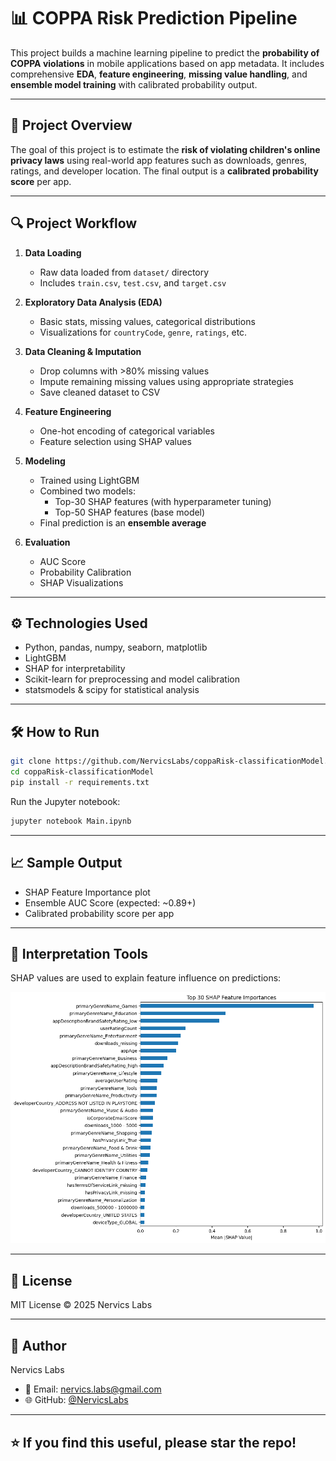 # 📊 COPPA Risk Prediction Pipeline

This project builds a machine learning pipeline to predict the **probability of COPPA violations** in mobile applications based on app metadata. It includes comprehensive **EDA**, **feature engineering**, **missing value handling**, and **ensemble model training** with calibrated probability output.

---

## 📁 Project Overview

The goal of this project is to estimate the **risk of violating children's online privacy laws** using real-world app features such as downloads, genres, ratings, and developer location. The final output is a **calibrated probability score** per app.

---

## 🔍 Project Workflow

1. **Data Loading**
   - Raw data loaded from `dataset/` directory
   - Includes `train.csv`, `test.csv`, and `target.csv`

2. **Exploratory Data Analysis (EDA)**
   - Basic stats, missing values, categorical distributions
   - Visualizations for `countryCode`, `genre`, `ratings`, etc.

3. **Data Cleaning & Imputation**
   - Drop columns with >80% missing values
   - Impute remaining missing values using appropriate strategies
   - Save cleaned dataset to CSV

4. **Feature Engineering**
   - One-hot encoding of categorical variables
   - Feature selection using SHAP values

5. **Modeling**
   - Trained using LightGBM
   - Combined two models:
     - Top-30 SHAP features (with hyperparameter tuning)
     - Top-50 SHAP features (base model)
   - Final prediction is an **ensemble average**

6. **Evaluation**
   - AUC Score
   - Probability Calibration
   - SHAP Visualizations

---

## ⚙️ Technologies Used

- Python, pandas, numpy, seaborn, matplotlib
- LightGBM
- SHAP for interpretability
- Scikit-learn for preprocessing and model calibration
- statsmodels & scipy for statistical analysis

---

## 🛠️ How to Run

```bash
git clone https://github.com/NervicsLabs/coppaRisk-classificationModel.git
cd coppaRisk-classificationModel
pip install -r requirements.txt
```

Run the Jupyter notebook:

```bash
jupyter notebook Main.ipynb
```

---

## 📈 Sample Output

- SHAP Feature Importance plot
- Ensemble AUC Score (expected: ~0.89+)
- Calibrated probability score per app

---

## 🧠 Interpretation Tools

SHAP values are used to explain feature influence on predictions:

![SHAP Summary](assets/shap.png)

---

## 📄 License

MIT License © 2025 Nervics Labs

---

## 👤 Author

Nervics Labs
- 📧 Email: nervics.labs@gmail.com
- 🌐 GitHub: [@NervicsLabs](https://github.com/NervicsLabs)

---

## ⭐️ If you find this useful, please star the repo!
